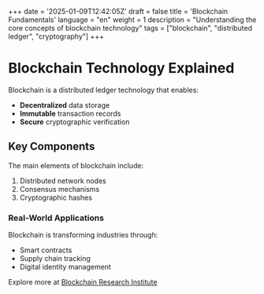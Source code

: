 +++
date = '2025-01-09T12:42:05Z'
draft = false
title = 'Blockchain Fundamentals'
language = "en"
weight = 1
description = "Understanding the core concepts of blockchain technology"
tags = ["blockchain", "distributed ledger", "cryptography"]
+++

# Blockchain Technology Explained

Blockchain is a distributed ledger technology that enables:

- **Decentralized** data storage
- **Immutable** transaction records
- **Secure** cryptographic verification

## Key Components

The main elements of blockchain include:
1. Distributed network nodes
2. Consensus mechanisms
3. Cryptographic hashes

### Real-World Applications

Blockchain is transforming industries through:
* Smart contracts
* Supply chain tracking
* Digital identity management

Explore more at [Blockchain Research Institute](https://www.blockchainresearchinstitute.org/)
